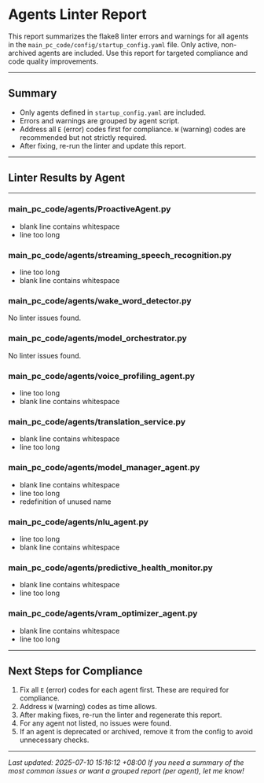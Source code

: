 # Agents Linter Report

This report summarizes the flake8 linter errors and warnings for all agents in the `main_pc_code/config/startup_config.yaml` file. Only active, non-archived agents are included. Use this report for targeted compliance and code quality improvements.

---

## Summary

- Only agents defined in `startup_config.yaml` are included.
- Errors and warnings are grouped by agent script.
- Address all `E` (error) codes first for compliance. `W` (warning) codes are recommended but not strictly required.
- After fixing, re-run the linter and update this report.

---

## Linter Results by Agent

---

### main_pc_code/agents/ProactiveAgent.py
- blank line contains whitespace
- line too long

### main_pc_code/agents/streaming_speech_recognition.py
- line too long
- blank line contains whitespace

### main_pc_code/agents/wake_word_detector.py
No linter issues found.

### main_pc_code/agents/model_orchestrator.py
No linter issues found.

### main_pc_code/agents/voice_profiling_agent.py
- line too long
- blank line contains whitespace

### main_pc_code/agents/translation_service.py
- blank line contains whitespace
- line too long

### main_pc_code/agents/model_manager_agent.py
- blank line contains whitespace
- line too long
- redefinition of unused name

### main_pc_code/agents/nlu_agent.py
- line too long
- blank line contains whitespace

### main_pc_code/agents/predictive_health_monitor.py
- blank line contains whitespace
- line too long

### main_pc_code/agents/vram_optimizer_agent.py
- blank line contains whitespace
- line too long

---

## Next Steps for Compliance

1. Fix all `E` (error) codes for each agent first. These are required for compliance.
2. Address `W` (warning) codes as time allows.
3. After making fixes, re-run the linter and regenerate this report.
4. For any agent not listed, no issues were found.
5. If an agent is deprecated or archived, remove it from the config to avoid unnecessary checks.

---

_Last updated: 2025-07-10 15:16:12 +08:00_
*If you need a summary of the most common issues or want a grouped report (per agent), let me know!*
